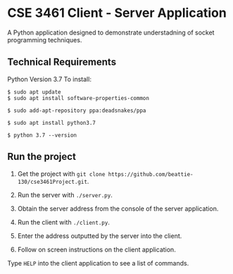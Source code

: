 # CSE 3461 Client - Server Application

A Python application designed to demonstrate understadning of socket programming techniques.

## Technical Requirements
Python Version 3.7
To install:
```
$ sudo apt update
$ sudo apt install software-properties-common

$ sudo add-apt-repository ppa:deadsnakes/ppa

$ sudo apt install python3.7

$ python 3.7 --version
```
## Run the project
1. Get the project with `git clone https://github.com/beattie-130/cse3461Project.git`.

2. Run the server with `./server.py`.

3. Obtain the server address from the console of the server application.

4. Run the client  with `./client.py`.

5. Enter the address outputted by the server into the client.

6. Follow on screen instructions on the client application.

Type `HELP` into the client application to see a list of commands.

